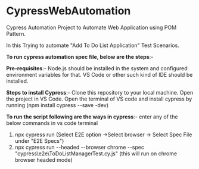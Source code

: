# CypressWebAutomation
Cypress Automation Project to Automate Web Application using POM Pattern.

In this Trying to automate "Add To Do List Application" Test Scenarios.

**To run cypress automation spec file, below are the steps**:-

**Pre-requisites**:-
Node.js should be installed in the system and configured environment variables for that.
VS Code or other such kind of IDE should be installed.

**Steps to install Cypress**:-
Clone this repository to your local machine.
Open the project in VS Code.
Open the terminal of VS code and install cypress by running (npm install cypress --save -dev)

**To run the script following are the ways in cypress**:- 
enter any of the below commands in vs code terminal
1) npx cypress run (Select E2E option ->Select browser -> Select Spec File under "E2E Specs")
2) npx cypress run --headed --browser chrome --spec "cypress\e2e\ToDoListManagerTest.cy.js" (this will run on chrome browser headed mode)
